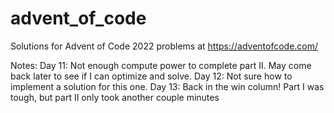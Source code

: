 # advent_of_code
Solutions for Advent of Code 2022 problems at https://adventofcode.com/

Notes:
    Day 11:  Not enough compute power to complete part II.  May come back later to see if I can optimize and solve.
    Day 12:  Not sure how to implement a solution for this one.
    Day 13:  Back in the win column!  Part I was tough, but part II only took another couple minutes
    
